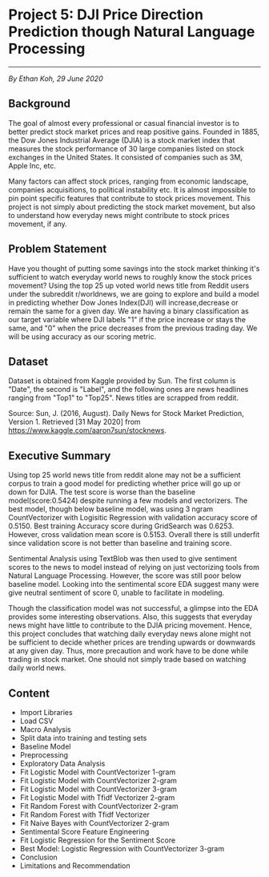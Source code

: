 # Project 5: DJI Price Direction Prediction though Natural Language Processing
   ---
  *By Ethan Koh, 29 June 2020*


## Background
The goal of almost every professional or casual financial investor is to better predict stock market prices and reap positive gains. Founded in 1885, the Dow Jones Industrial Average (DJIA) is a stock market index that measures the stock performance of 30 large companies listed on stock exchanges in the United States. It consisted of companies such as 3M, Apple Inc, etc.

Many factors can affect stock prices, ranging from economic landscape, companies acquisitions, to political instability etc. It is almost impossible to pin point specific features that contribute to stock prices movement. This project is not simply about predicting the stock market movement, but also to understand how everyday news might contribute to stock prices movement, if any.


## Problem Statement
Have you thought of putting some savings into the stock market thinking it's sufficient to watch everyday world news to roughly know the stock prices movement? Using the top 25 up voted world news title from Reddit users under the subreddit r/worldnews, we are going to explore and build a model in predicting whether Dow Jones Index(DJI) will increase,decrease or remain the same for a given day. We are having a binary classification as our target variable where DJI labels "1" if the price increase or stays the same, and "0" when the price decreases from the previous trading day. We will be using accuracy as our scoring metric.


## Dataset
Dataset is obtained from Kaggle provided by Sun. The first column is "Date", the second is "Label", and the following ones are news headlines ranging from "Top1" to "Top25". News titles are scrapped from reddit.

Source: Sun, J. (2016, August). Daily News for Stock Market Prediction, Version 1. Retrieved [31 May 2020] from https://www.kaggle.com/aaron7sun/stocknews.


## Executive Summary
Using top 25 world news title from reddit alone may not be a sufficient corpus to train a good model for predicting whether price will go up or down for DJIA. The test score is worse than the baseline model(score:0.5424) despite running a few models and vectorizers. The best model, though below baseline model, was using 3 ngram CountVectorizer with Logisitic Regression with validation accuracy score of 0.5150. Best training Accuracy score during GridSearch was 0.6253. However, cross validation mean score is 0.5153. Overall there is still underfit since validation score is not better than baseline and training score.

Sentimental Analysis using TextBlob was then used to give sentiment scores to the news to model instead of relying on just vectorizing tools from Natural Language Processing. However, the score was still poor below baseline model. Looking into the sentimental score EDA suggest many were give neutral sentiment of score 0, unable to facilitate in modeling.

Though the classification model was not successful, a glimpse into the EDA provides some interesting observations. Also, this suggests that everyday news might have little to contribute to the DJIA pricing movement. Hence, this project concludes that watching daily everyday news alone might not be sufficient to decide whether prices are trending upwards or downwards at any given day. Thus, more precaution and work have to be done while trading in stock market. One should not simply trade based on watching daily world news.


## Content
- Import Libraries
- Load CSV
- Macro Analysis
- Split data into training and testing sets
- Baseline Model
- Preprocessing
- Exploratory Data Analysis
- Fit Logistic Model with CountVectorizer 1-gram
- Fit Logistic Model with CountVectorizer 2-gram
- Fit Logistic Model with CountVectorizer 3-gram
- Fit Logistic Model with Tfidf Vectorizer 2-gram
- Fit Random Forest with CountVectorizer 2-gram
- Fit Random Forest with Tfidf Vectorizer
- Fit Naive Bayes with CountVectorizer 2-gram
- Sentimental Score Feature Engineering
- Fit Logistic Regression for the Sentiment Score
- Best Model:  Logistic Regression with CountVectorizer 3-gram
- Conclusion
- Limitations and Recommendation